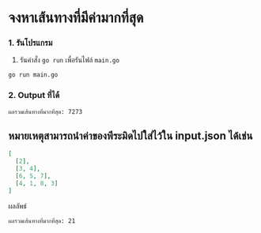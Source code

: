 # จงหาเส้นทางที่มีค่ามากที่สุด

### 1. รันโปรแกรม
1. รันคำสั่ง `go run` เพื่อรันไฟล์ `main.go`
```bash
go run main.go
```

### 2. Output ที่ได้
```plaintext
ผลรวมเส้นทางที่มากที่สุด: 7273
```

## หมายเหตุสามารถนำค่าของพีระมิดไปใส่ไว้ใน input.json ได้เช่น 
```json
[
  [2],
  [3, 4],
  [6, 5, 7],
  [4, 1, 8, 3]
]
```
ผลลัพธ์
```plaintext
ผลรวมเส้นทางที่มากที่สุด: 21
```

